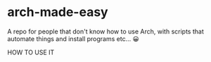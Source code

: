 # arch-made-easy
A repo for people that don't know how to use Arch, with scripts that automate things and install programs etc...
😀



HOW TO USE IT
